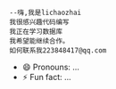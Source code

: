     --嗨,我是lichaozhai
    我很感兴趣代码编写
    我正在学习数据库
    我希望能继续合作。
    如何联系我223848417@qq.com
   - 😄 Pronouns: ...
  - ⚡ Fun fact: ...

<!---
利查猜/利查猜是一个数码特殊的骆驼存储库,因为它的`阅读.md'(这个文件)出现在你的GUUUB配置文件上。
您可以点击预览链接查看您的更改。
--->
